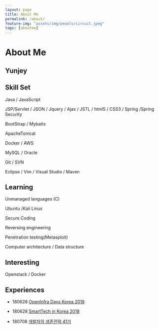 ```yaml
---
layout: page
title: About Me
permalink: /about/
feature-img: "assets/img/pexels/circuit.jpeg"
tags: [aboutme]
---
```


# About Me

## Yunjey

## Skill Set

Java / JavaScript    

JSP/Servlet / JSON / Jquery / Ajax / JSTL / html5 / CSS3 / Spring /Spring Security     

BootStrap / Mybatis  

ApacheTomcat 

Docker / AWS

MySQL / Oracle

Git / SVN 

Eclipse / Vim / Visual Studio / Maven



## Learning

Unmanaged languages (C)   

Ubuntu /Kali Linux 

Secure Coding

Reversing engineering     

Penetration testing(Metasploit)   

Computer architecture / Data structure



## Interesting

Openstack / Docker


## Experiences

* 180628 [OpenInfra Days Korea 2018](https://www.openinfradays.kr/)

* 180628 [SmartTech in Korea 2018](http://www.smarttechshow.co.kr/)

* 180708 [개발자의 생존전략 41기](https://onoffmix.com/event/139310)

 
